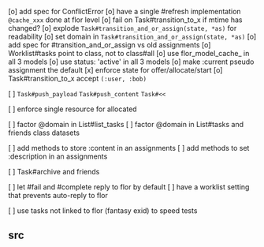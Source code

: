 
[o] add spec for ConflictError
[o] have a single #refresh implementation `@cache_xxx`
    done at flor level
[o] fail on Task#transition_to_x if mtime has changed?
[o] explode `Task#transition_and_or_assign(state, *as)` for readability
[o] set domain in `Task#transition_and_or_assign(state, *as)`
[o] add spec for #transition_and_or_assign vs old assignments
[o] Worklist#tasks point to class, not to class#all
[o] use flor_model_cache_ in all 3 models
[o] use status: 'active' in all 3 models
[o] make :current pseudo assignment the default
[x] enforce state for offer/allocate/start
[o] Task#transition_to_x accept `(:user, :bob)`

[ ] `Task#push_payload`
    `Task#push_content`
    `Task#<<`

[ ] enforce single resource for allocated

[ ] factor @domain in List#list_tasks
[ ] factor @domain in List#tasks and friends class datasets

[ ] add methods to store :content in an assignments
[ ] add methods to set :description in an assignments

[ ] Task#archive and friends

[ ] let #fail and #complete reply to flor by default
[ ] have a worklist setting that prevents auto-reply to flor

[ ] use tasks not linked to flor (fantasy exid) to speed tests


## src

